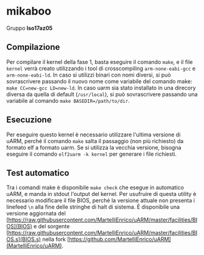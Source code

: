# mikaboo

Gruppo **lso17az05**

## Compilazione
Per compilare il kernel della fase 1, basta eseguire il comando `make`, e il file `kernel` verrà creato utilizzando i tool di crosscompiling `arm-none-eabi-gcc` e `arm-none-eabi-ld`. 
In caso si utilizzi binari con nomi diversi, si può sovrascrivere passando il nuovo nome come variabile del comando make: `make CC=new-gcc LD=new-ld`.
In caso uarm sia stato installato in una direcory diversa da quella di default (`/usr/local`), si può sovrascrivere passando una variabile al comando `make BASEDIR=/path/to/dir`.

## Esecuzione
Per eseguire questo kernel è necessario utilizzare l'ultima versione di uARM, perché il comando `make` salta il passaggio (non più richiesto) da formato elf a formato uarm. Se si utilizza la vecchia versione, bisogna eseguire il comando `elf2uarm -k kernel` per generare i file richiesti.

## Test automatico
Tra i comandi make è disponibile `make check` che esegue in automatico uARM, e manda in stdout l'output del kernel. Per usufruire di questa utility è necessario modificare il file BIOS, perché la versione attuale non presenta i linefeed `\n` alla fine delle stringhe di halt di sistema. È disponibile una versione aggiornata del [https://raw.githubusercontent.com/MartelliEnrico/uARM/master/facilities/BIOS](BIOS) e del sorgente [https://raw.githubusercontent.com/MartelliEnrico/uARM/master/facilities/BIOS.s](BIOS.s) nella fork [https://github.com/MartelliEnrico/uARM](MartelliEnrico/uARM).